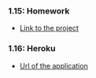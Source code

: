 ### 1.15: Homework

- [Link to the project](https://hub.docker.com/r/bronepeace/personal-website) 

### 1.16: Heroku

- [Url of the application](https://heroku-example-app-devops.herokuapp.com) 

